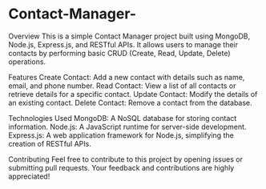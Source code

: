 # Contact-Manager-

Overview
This is a simple Contact Manager project built using MongoDB, Node.js, Express.js, and RESTful APIs. It allows users to manage their contacts by performing basic CRUD (Create, Read, Update, Delete) operations.

Features
Create Contact: Add a new contact with details such as name, email, and phone number.
Read Contact: View a list of all contacts or retrieve details for a specific contact.
Update Contact: Modify the details of an existing contact.
Delete Contact: Remove a contact from the database.

Technologies Used
MongoDB: A NoSQL database for storing contact information.
Node.js: A JavaScript runtime for server-side development.
Express.js: A web application framework for Node.js, simplifying the creation of RESTful APIs.

Contributing
Feel free to contribute to this project by opening issues or submitting pull requests. Your feedback and contributions are highly appreciated!
